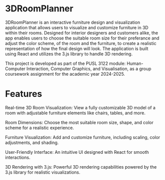 # 3DRoomPlanner

3DRoomPlanner is an interactive furniture design and visualization application that allows users to visualize and customize furniture in 3D within their rooms. Designed for interior designers and customers alike, the app enables users to choose the suitable room size for their preferance and adjust the color scheme, of the room and the furniture, to create a realistic representation of how the final design will look. The application is built using React and utilizes the 3.js library to handle 3D rendering.

This project is developed as part of the PUSL 3122 module: Human-Computer Interaction, Computer Graphics, and Visualisation, as a group coursework assignment for the academic year 2024-2025.

# Features

Real-time 3D Room Visualization: View a fully customizable 3D model of a room with adjustable furniture elements like chairs, tables, and more.

Room Dimensions: Choose the most suitable room size, shape, and color scheme for a realistic experience.

Furniture Visualization: Add and customize furniture, including scaling, color adjustments, and shading.

User-Friendly Interface: An intuitive UI designed with React for smooth interactions.

3D Rendering with 3.js: Powerful 3D rendering capabilities powered by the 3.js library for realistic visualizations.